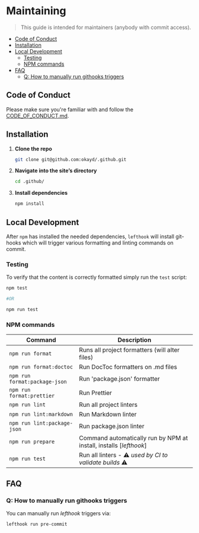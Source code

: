 # Maintaining

> This guide is intended for maintainers (anybody with commit access).

<!-- START doctoc generated TOC please keep comment here to allow auto update -->
<!-- DON'T EDIT THIS SECTION, INSTEAD RE-RUN doctoc TO UPDATE -->

- [Code of Conduct](#code-of-conduct)
- [Installation](#installation)
- [Local Development](#local-development)
  - [Testing](#testing)
  - [NPM commands](#npm-commands)
- [FAQ](#faq)
  - [Q: How to manually run githooks triggers](#q-how-to-manually-run-githooks-triggers)

<!-- END doctoc generated TOC please keep comment here to allow auto update -->

## Code of Conduct

Please make sure you're familiar with and follow the [CODE_OF_CONDUCT.md](CODE_OF_CONDUCT.md).

## Installation

1.  **Clone the repo**

    ```bash
    git clone git@github.com:okayd/.github.git
    ```

1.  **Navigate into the site’s directory**

    ```bash
    cd .github/
    ```

1.  **Install dependencies**

    ```bash
    npm install
    ```

## Local Development

After `npm` has installed the needed dependencies, `lefthook` will install git-hooks which will trigger various formatting and linting commands on commit.

### Testing

To verify that the content is correctly formatted simply run the `test` script:

```bash
npm test

#OR

npm run test
```

### NPM commands

| Command                       | Description                                                        |
| ----------------------------- | ------------------------------------------------------------------ |
| `npm run format`              | Runs all project formatters (will alter files)                     |
| `npm run format:doctoc`       | Run DocToc formatters on .md files                                 |
| `npm run format:package-json` | Run 'package.json' formatter                                       |
| `npm run format:prettier`     | Run Prettier                                                       |
| `npm run lint`                | Run all project linters                                            |
| `npm run lint:markdown`       | Run Markdown linter                                                |
| `npm run lint:package-json`   | Run package.json linter                                            |
| `npm run prepare`             | Command automatically run by NPM at install, installs [_lefthook_] |
| `npm run test`                | Run all linters - ⚠️ _used by CI to validate builds_ ⚠️            |

## FAQ

### Q: How to manually run githooks triggers

You can manually run _lefthook_ triggers via:

```bash
lefthook run pre-commit
```
